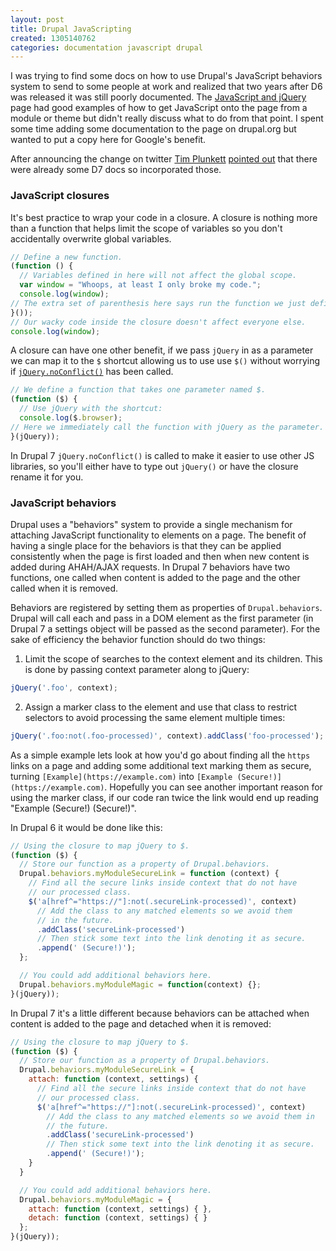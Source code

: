 ```yaml
---
layout: post
title: Drupal JavaScripting
created: 1305140762
categories: documentation javascript drupal
---
```

I was trying to find some docs on how to use Drupal's JavaScript behaviors
system to send to some people at work and realized that two years after D6 was
released it was still poorly documented. The [JavaScript and jQuery](http://drupal.org/node/171213)
page had good examples of how to get JavaScript onto the page from a module or
theme but didn't really discuss what to do from that point. I spent some time
adding some documentation to the page on drupal.org but wanted to put a copy
here for Google's benefit.

After announcing the change on twitter [Tim Plunkett](http://drupal.org/node/756722)
[pointed out](http://twitter.com/#!/tmplunkett/status/68360188901597184) that
there were already some D7 docs so incorporated those.



### JavaScript closures
It's best practice to wrap your code in a closure. A closure is nothing more
than a function that helps limit the scope of variables so you don't
accidentally overwrite global variables.


``` js
// Define a new function.
(function () {
  // Variables defined in here will not affect the global scope.
  var window = "Whoops, at least I only broke my code.";
  console.log(window);
// The extra set of parenthesis here says run the function we just defined.
}());
// Our wacky code inside the closure doesn't affect everyone else.
console.log(window);
```


A closure can have one other benefit, if we pass `jQuery` in as a
parameter we can map it to the `$` shortcut allowing us to use use
`$()` without worrying if [`jQuery.noConflict()`](http://api.jquery.com/jQuery.noConflict/) has been called.


``` js
// We define a function that takes one parameter named $.
(function ($) {
  // Use jQuery with the shortcut:
  console.log($.browser);
// Here we immediately call the function with jQuery as the parameter.
}(jQuery));
```


In Drupal 7 `jQuery.noConflict()` is called to make it easier to use other JS
libraries, so you'll either have to type out `jQuery()` or have the closure
rename it for you.

### JavaScript behaviors
Drupal uses a "behaviors" system to provide a single mechanism for attaching
JavaScript functionality to elements on a page. The benefit of having a single
place for the behaviors is that they can be applied consistently when the page
is first loaded and then when new content is added during AHAH/AJAX requests.
In Drupal 7 behaviors have two functions, one called when content is added to
the page and the other called when it is removed.

Behaviors are registered by setting them as properties of `Drupal.behaviors`.
Drupal will call each and pass in a DOM element as the first parameter (in
Drupal 7 a settings object will be passed as the second parameter). For the
sake of efficiency the behavior function should do two things:

1. Limit the scope of searches to the context element and its children. This is
  done by passing context parameter along to jQuery:

  ``` js
  jQuery('.foo', context);
  ```
2. Assign a marker class to the element and use that class to restrict selectors
  to avoid processing the same element multiple times:

  ``` js
  jQuery('.foo:not(.foo-processed)', context).addClass('foo-processed');
  ```

As a simple example lets look at how you'd go about finding all the `https`
links on a page and adding some additional text marking them as secure,
turning `[Example](https://example.com)` into `[Example (Secure!)](https://example.com)`.
Hopefully you can see another important reason for using the marker class, if
our code ran twice the link would end up reading "Example (Secure!) (Secure!)".

In Drupal 6 it would be done like this:

``` js
// Using the closure to map jQuery to $.
(function ($) {
  // Store our function as a property of Drupal.behaviors.
  Drupal.behaviors.myModuleSecureLink = function (context) {
    // Find all the secure links inside context that do not have
    // our processed class.
    $('a[href^="https://"]:not(.secureLink-processed)', context)
      // Add the class to any matched elements so we avoid them
      // in the future.
      .addClass('secureLink-processed')
      // Then stick some text into the link denoting it as secure.
      .append(' (Secure!)');
  };

  // You could add additional behaviors here.
  Drupal.behaviors.myModuleMagic = function(context) {};
}(jQuery));
```

In Drupal 7 it's a little different because behaviors can be attached when
content is added to the page and detached when it is removed:


``` js
// Using the closure to map jQuery to $.
(function ($) {
  // Store our function as a property of Drupal.behaviors.
  Drupal.behaviors.myModuleSecureLink = {
    attach: function (context, settings) {
      // Find all the secure links inside context that do not have
      // our processed class.
      $('a[href^="https://"]:not(.secureLink-processed)', context)
        // Add the class to any matched elements so we avoid them in
        // the future.
        .addClass('secureLink-processed')
        // Then stick some text into the link denoting it as secure.
        .append(' (Secure!)');
    }
  }

  // You could add additional behaviors here.
  Drupal.behaviors.myModuleMagic = {
    attach: function (context, settings) { },
    detach: function (context, settings) { }
  };
}(jQuery));
```

